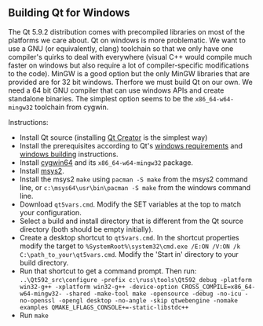 ## Building Qt for Windows

The Qt 5.9.2 distribution comes with precompiled libraries on most of the
platforms we care about. Qt on windows is more problematic. We want to use a
GNU (or equivalently, clang) toolchain so that we only have one compiler's
quirks to deal with everywhere (visual C++ would compile much faster on
windows but also require a lot of compiler-specific modifications to the
code). MinGW is a good option but the only MinGW libraries that are provided
are for 32 bit windows. Therfore we must build Qt on our own. We need a 64
bit GNU compiler that can use windows APIs and create standalone binaries.
The simplest option seems to be the `x86_64-w64-mingw32` toolchain from
cygwin.

Instructions:
* Install Qt source (installing [Qt Creator](https://www1.qt.io/download/) 
  is the simplest way)
* Install the prerequisites according to Qt's 
  [windows requirements](http://doc.qt.io/qt-5/windows-requirements.html) and 
  [windows building](http://doc.qt.io/qt-5/windows-building.html) instructions.
* Install [cygwin64](https://www.cygwin.com/install.html) and its 
  `x86_64-w64-mingw32` package.
* Install [msys2](http://www.msys2.org/).
* Install the msys2 `make` using `pacman -S make` from the msys2 command line, 
  or `c:\msys64\usr\bin\pacman -S make` from the windows command line.
* Download `qt5vars.cmd`. Modify the SET variables at the top to match your 
  configuration.
* Select a build and install directory that is different from the Qt source 
  directory (both should be empty initially).
* Create a desktop shortcut to `qt5vars.cmd`. In the shortcut properties modify 
  the target to
  `%SystemRoot%\system32\cmd.exe /E:ON /V:ON /k C:\path_to_your\qt5vars.cmd`. 
  Modify the 'Start in' directory to your build directory.
* Run that shortcut to get a command prompt. Then run: 
  `..\Qt592_src\configure -prefix c:\russ\tools\Qt592_debug -platform win32-g++ -xplatform win32-g++ -device-option CROSS_COMPILE=x86_64-w64-mingw32- -shared -make-tool make -opensource -debug -no-icu -no-openssl -opengl desktop -no-angle -skip qtwebengine -nomake examples QMAKE_LFLAGS_CONSOLE+=-static-libstdc++`
* Run `make`
